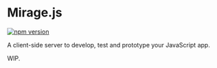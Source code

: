 # Mirage.js

[![npm version](https://badge.fury.io/js/%40miragejs%2Fserver.svg)](https://badge.fury.io/js/%40miragejs%2Fserver)

A client-side server to develop, test and prototype your JavaScript app.

WIP.
